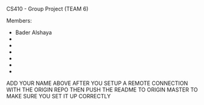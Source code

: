 CS410 - Group Project (TEAM 6)

Members:
- Bader Alshaya
- 
- 
- 
- 
- 
-

ADD YOUR NAME ABOVE AFTER YOU SETUP A REMOTE CONNECTION WITH THE ORIGIN REPO
THEN PUSH THE README TO ORIGIN MASTER TO MAKE SURE YOU SET IT UP CORRECTLY

